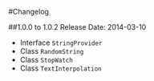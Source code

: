 #Changelog

##1.0.0 to 1.0.2
Release Date: 2014-03-10

- Interface `StringProvider`
- Class `RandomString`- Class `StopWatch`- Class `TextInterpolation`
